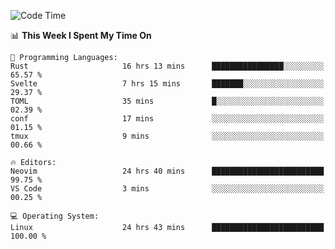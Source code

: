 <!-- [![Top Langs](https://github-readme-stats.vercel.app/api/top-langs/?username=gagahsyuja&theme=dracula&hide_border=true&border_radius=7)](https://github.com/anuraghazra/github-readme-stats) -->

<!--START_SECTION:waka-->
![Code Time](http://img.shields.io/badge/Code%20Time-461%20hrs%2011%20mins-blue)

📊 **This Week I Spent My Time On** 

```text
💬 Programming Languages: 
Rust                     16 hrs 13 mins      ████████████████░░░░░░░░░   65.57 % 
Svelte                   7 hrs 15 mins       ███████░░░░░░░░░░░░░░░░░░   29.37 % 
TOML                     35 mins             █░░░░░░░░░░░░░░░░░░░░░░░░   02.39 % 
conf                     17 mins             ░░░░░░░░░░░░░░░░░░░░░░░░░   01.15 % 
tmux                     9 mins              ░░░░░░░░░░░░░░░░░░░░░░░░░   00.66 % 

🔥 Editors: 
Neovim                   24 hrs 40 mins      █████████████████████████   99.75 % 
VS Code                  3 mins              ░░░░░░░░░░░░░░░░░░░░░░░░░   00.25 % 

💻 Operating System: 
Linux                    24 hrs 43 mins      █████████████████████████   100.00 % 
```


<!--END_SECTION:waka-->
